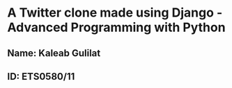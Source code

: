 # A Twitter clone made using Django - Advanced Programming with Python
## Name: Kaleab Gulilat
## ID: ETS0580/11
